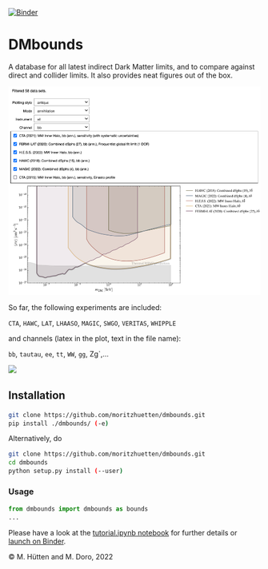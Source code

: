 [![Binder](https://mybinder.org/badge_logo.svg)](https://mybinder.org/v2/gh/moritzhuetten/dmbounds/HEAD?labpath=tutorial.ipynb)

# DMbounds

A database for all latest indirect Dark Matter limits, and to compare against direct and collider limits. It also provides neat figures out of the box.

![Screenshot](/screenshot.png)

So far, the following experiments are included:

`CTA`, `HAWC`, `LAT`, `LHAASO`, `MAGIC`, `SWGO`, `VERITAS`, `WHIPPLE`

and channels (latex in the plot, text in the file name):

`bb`, `tautau`, `ee`, `tt`, `WW`, `gg`, Zg`,...

<img src="https://render.githubusercontent.com/render/math?math=b\bar{b},\tau^{+}\tau^{-},e^{+}e^{-},t\bar{t},W^{+}W^{-},\gamma\gamma,Z\gamma,...">

## Installation

```bash
git clone https://github.com/moritzhuetten/dmbounds.git
pip install ./dmbounds/ (-e)
```
Alternatively, do

```bash
git clone https://github.com/moritzhuetten/dmbounds.git
cd dmbounds
python setup.py install (--user)
```

### Usage

```python
from dmbounds import dmbounds as bounds
...
```

Please have a look at the [tutorial.ipynb notebook](tutorial.ipynb) for further details or [launch on Binder](https://mybinder.org/v2/gh/moritzhuetten/dmbounds/HEAD?labpath=tutorial.ipynb).

&copy; M. H&uuml;tten and M. Doro, 2022